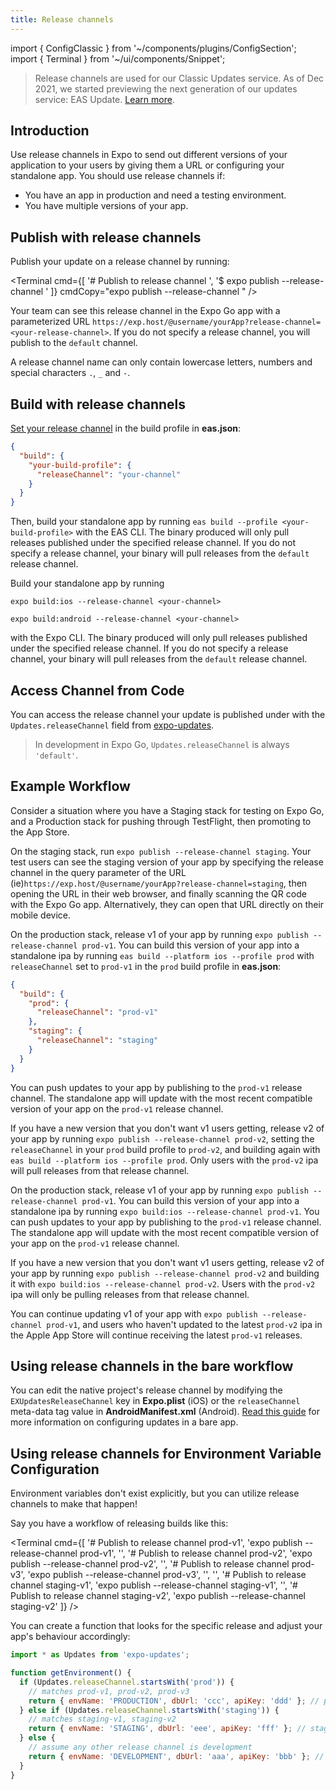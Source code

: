 ```yaml
---
title: Release channels
---
```


import { ConfigClassic } from '~/components/plugins/ConfigSection';
import { Terminal } from '~/ui/components/Snippet';

> Release channels are used for our Classic Updates service. As of Dec 2021, we started previewing the next generation of our updates service: EAS Update. [Learn more](/eas-update).

## Introduction

Use release channels in Expo to send out different versions of your application to your users by giving them a URL or configuring your standalone app. You should use release channels if:

- You have an app in production and need a testing environment.
- You have multiple versions of your app.

## Publish with release channels

Publish your update on a release channel by running:

<Terminal cmd={[
  '# Publish to release channel <your-channel>',
  '$ expo publish --release-channel <your-channel>'
]} cmdCopy="expo publish --release-channel <your-channel>" />

Your team can see this release channel in the Expo Go app with a parameterized URL `https://exp.host/@username/yourApp?release-channel=<your-release-channel>`. If you do not specify a release channel, you will publish to the `default` channel.

A release channel name can only contain lowercase letters, numbers and special characters `.`, `_` and `-`.

## Build with release channels

[Set your release channel](/build/updates.md) in the build profile in **eas.json**:

```json
{
  "build": {
    "your-build-profile": {
      "releaseChannel": "your-channel"
    }
  }
}
```

Then, build your standalone app by running `eas build --profile <your-build-profile>` with the EAS CLI. The binary produced will only pull releases published under the specified release channel. If you do not specify a release channel, your binary will pull releases from the `default` release channel.

<ConfigClassic>

Build your standalone app by running

`expo build:ios --release-channel <your-channel>`

`expo build:android --release-channel <your-channel>`

with the Expo CLI. The binary produced will only pull releases published under the specified release channel. If you do not specify a release channel, your binary will pull releases from the `default` release channel.

</ConfigClassic>

## Access Channel from Code

You can access the release channel your update is published under with the `Updates.releaseChannel` field from [expo-updates](/versions/latest/sdk/updates.md).

> In development in Expo Go, `Updates.releaseChannel` is always `'default'`.

## Example Workflow

Consider a situation where you have a Staging stack for testing on Expo Go, and a Production stack for pushing through TestFlight, then promoting to the App Store.

On the staging stack, run `expo publish --release-channel staging`. Your test users can see the staging version of your app by specifying the release channel in the query parameter of the URL (ie)`https://exp.host/@username/yourApp?release-channel=staging`, then opening the URL in their web browser, and finally scanning the QR code with the Expo Go app. Alternatively, they can open that URL directly on their mobile device.

On the production stack, release v1 of your app by running `expo publish --release-channel prod-v1`. You can build this version of your app into a standalone ipa by running `eas build --platform ios --profile prod` with `releaseChannel` set to `prod-v1` in the `prod` build profile in **eas.json**:

```json
{
  "build": {
    "prod": {
      "releaseChannel": "prod-v1"
    },
    "staging": {
      "releaseChannel": "staging"
    }
  }
}
```

You can push updates to your app by publishing to the `prod-v1` release channel. The standalone app will update with the most recent compatible version of your app on the `prod-v1` release channel.

If you have a new version that you don't want v1 users getting, release v2 of your app by running `expo publish --release-channel prod-v2`, setting the `releaseChannel` in your `prod` build profile to `prod-v2`, and building again with `eas build --platform ios --profile prod`. Only users with the `prod-v2` ipa will pull releases from that release channel.

<ConfigClassic>

On the production stack, release v1 of your app by running `expo publish --release-channel prod-v1`. You can build this version of your app into a standalone ipa by running `expo build:ios --release-channel prod-v1`. You can push updates to your app by publishing to the `prod-v1` release channel. The standalone app will update with the most recent compatible version of your app on the `prod-v1` release channel.

If you have a new version that you don't want v1 users getting, release v2 of your app by running `expo publish --release-channel prod-v2` and building it with `expo build:ios --release-channel prod-v2`. Users with the `prod-v2` ipa will only be pulling releases from that release channel.

</ConfigClassic>

You can continue updating v1 of your app with `expo publish --release-channel prod-v1`, and users who haven't updated to the latest `prod-v2` ipa in the Apple App Store will continue receiving the latest `prod-v1` releases.

## Using release channels in the bare workflow

You can edit the native project's release channel by modifying the `EXUpdatesReleaseChannel` key in **Expo.plist** (iOS) or the `releaseChannel` meta-data tag value in **AndroidManifest.xml** (Android). [Read this guide](/bare/updating-your-app.md) for more information on configuring updates in a bare app.

## Using release channels for Environment Variable Configuration

Environment variables don't exist explicitly, but you can utilize release channels to make that happen!

Say you have a workflow of releasing builds like this:

<Terminal cmd={[
'# Publish to release channel prod-v1',
'expo publish --release-channel prod-v1',
'',
'# Publish to release channel prod-v2',
'expo publish --release-channel prod-v2',
'',
'# Publish to release channel prod-v3',
'expo publish --release-channel prod-v3',
'',
'',
'# Publish to release channel staging-v1',
'expo publish --release-channel staging-v1',
'',
'# Publish to release channel staging-v2',
'expo publish --release-channel staging-v2'
]} />

You can create a function that looks for the specific release and adjust your app's behaviour accordingly:

```js
import * as Updates from 'expo-updates';

function getEnvironment() {
  if (Updates.releaseChannel.startsWith('prod')) {
    // matches prod-v1, prod-v2, prod-v3
    return { envName: 'PRODUCTION', dbUrl: 'ccc', apiKey: 'ddd' }; // prod env settings
  } else if (Updates.releaseChannel.startsWith('staging')) {
    // matches staging-v1, staging-v2
    return { envName: 'STAGING', dbUrl: 'eee', apiKey: 'fff' }; // stage env settings
  } else {
    // assume any other release channel is development
    return { envName: 'DEVELOPMENT', dbUrl: 'aaa', apiKey: 'bbb' }; // dev env settings
  }
}
```
